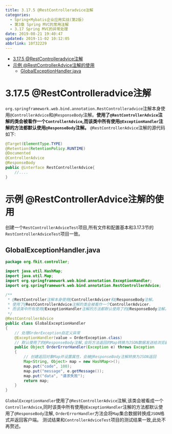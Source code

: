 ```yaml
---
title: 3.17.5 @RestControlleradvice注解
categories: 
  - Spring+Mybatis企业应用实战(第2版)
  - 第3章 Spring MVC的常用注解
  - 3.17 Spring MVC的异常处理
date: 2019-08-21 19:40:47
updated: 2019-11-02 10:12:05
abbrlink: 10f32229
---
```

<div id='my_toc'>

- [3.17.5 @RestControlleradvice注解](/JavaReadingNotes/10f32229/#3-17-5-RestControlleradvice注解)
- [示例 @RestControllerAdvice注解的使用](/JavaReadingNotes/10f32229/#示例-RestControllerAdvice注解的使用)
    - [GlobalExceptionHandler.java](/JavaReadingNotes/10f32229/#GlobalExceptionHandler-java)

</div>
<!--more-->
<script>if (navigator.platform.toLowerCase() == 'win32'){document.getElementById('my_toc').style.display = 'none';}</script>

<!--end-->
<!--SSTStart-->
# 3.17.5 @RestControlleradvice注解 #
`org.springframework.web.bind.annotation.RestControlleradvice`注解本身使用`@ControllerAdvice`和`@ResponseBody`注解。**使用了`@RestControllerAdvice`注解的类会被看作一个`ControllerAdvice`,而该类中所有使用`@ExceptionHandler`注解的方法都默认使用`@ResponseBody`注解。**
`@RestControllerAdvice`注解的源代码如下:
```java
@Target(ElementType.TYPE)
@Retention(RetentionPolicy.RUNTIME)
@Documented
@ControllerAdvice
@ResponseBody
public @interface RestControllerAdvice{
    //....
}
```
# 示例 @RestControllerAdvice注解的使用 #
创建一个`RestControllerAdviceTest`项目,所有文件和配置基本和3.17.3节的`RestControllerAdviceTest`项目一致。
## GlobalExceptionHandler.java ##
```java
package org.fkit.controller;

import java.util.HashMap;
import java.util.Map;
import org.springframework.web.bind.annotation.ExceptionHandler;
import org.springframework.web.bind.annotation.RestControllerAdvice;

/**
 * @RestController注解本身使用@ControllerAdvicer和@ResponseBody注解。
 * 使用了@RestControllerAdvice注解的类会被看作一个ControllerAdvicer，
 * 而该类中所有使用@ExceptionHandler注解的方法都默认使用了的@ResponseBody注解。
 */
@RestControllerAdvice
public class GlobalExceptionHandler
{
    // 处理OrderException自定义异常
    @ExceptionHandler(value = OrderException.class)
    // 默认使用了的@ResponseBody注解,会将方法返回的Map转换为JSON数据发送给浏览器
    public Object OrderErrorHandler(Exception e) throws Exception
    {
        // 创建返回对象Map并设置属性，会被@ResponseBody注解转换为JSON返回
        Map<String, Object> map = new HashMap<>();
        map.put("code", 100);
        map.put("message", e.getMessage());
        map.put("data", "请求失败");
        return map;
    }
}
```
`GlobalExceptionHandler`使用了`@RestControllerAdvice`注解,该类会被看成一个`ControllerAdvice`,同时该类中所有使用`@ExceptionHandler`注解的方法都默认使用了`@ResponseBody`注解, `OrderErrorHandler`方法会将`Map`集合数据转换成`JSON`格式并返回客户端。
测试结果和`ControllerAdviceTest`项目的测试结果一致,此处不再赘述。
<!--SSTStop-->

